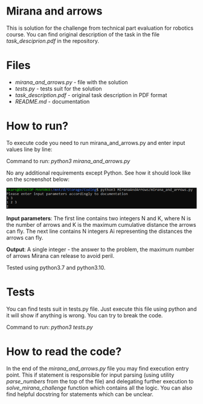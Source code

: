 # Mirana and arrows
This is solution for the challenge from technical part evaluation for robotics course.
You can find original description of the task in the file _task_desciprion.pdf_ in the repository.

# Files
- _mirana_and_arrows.py_ - file with the solution
- _tests.py_ - tests suit for the solution
- _task_description.pdf_ - original task description in PDF format
- _README.md_ - documentation


# How to run?
To execute code you need to run mirana_and_arrows.py and enter input values line by line:

Command to run:
_python3 mirana_and_arrows.py_

No any additional requirements except Python.
See how it should look like on the screenshot below:

![Screenshot](how_to_run.png)

**Input parameters**:
The first line contains two integers N and K, where N is the number of arrows and K is the maximum
cumulative distance the arrows can fly. The next line contains N integers Ai representing the distances the
arrows can fly.

**Output**:
A single integer - the answer to the problem, the maximum number of arrows Mirana can release to avoid
peril.


Tested using python3.7 and python3.10.


# Tests
You can find tests suit in tests.py file. Just execute this file using python 
and it will show if anything is wrong.  You can try to break the code.

Command to run:
_python3 tests.py_


# How to read the code?
In the end of the _mirana_and_arrows.py_ file you may find execution entry point.
This if statement is responsible for input parsing 
(using utility _parse_numbers_ from the top of the file) and delegating further execution to
_solve_mirana_challenge_ function which contains all the logic.
You can also find helpful docstring for statements which can be unclear.
